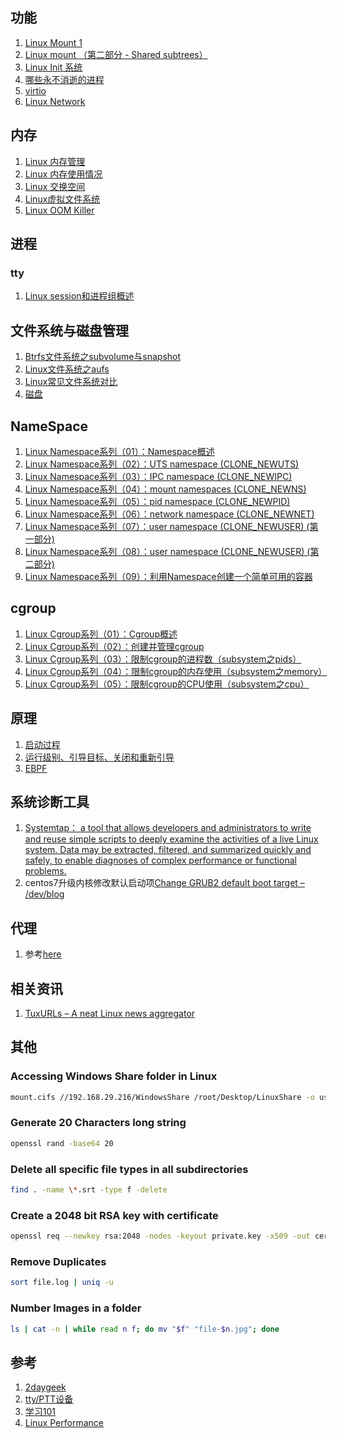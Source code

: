 
## 功能
1. [Linux Mount 1](https://segmentfault.com/a/1190000006872609)
1. [Linux mount （第二部分 - Shared subtrees）](https://segmentfault.com/a/1190000006899213)
2. [Linux Init 系统](https://www.ibm.com/developerworks/cn/linux/1407_liuming_init1/)
3. [哪些永不消逝的进程](https://www.ibm.com/developerworks/cn/linux/1702_zhangym_demo/index.html)
3. [virtio](https://www.ibm.com/developerworks/cn/linux/1402_caobb_virtio/index.html)
4. [Linux Network](https://www.ibm.com/developerworks/cn/linux/1310_xiawc_networkdevice/index.html)

## 内存

1. [Linux 内存管理](https://segmentfault.com/a/1190000008125006)
2. [Linux 内存使用情况](https://segmentfault.com/a/1190000008125059)
3. [Linux 交换空间](https://segmentfault.com/a/1190000008125116)
4. [Linux虚拟文件系统](https://segmentfault.com/a/1190000008476809)
5. [Linux OOM Killer](https://segmentfault.com/a/1190000008268803)


## 进程

### tty
1. [Linux session和进程组概述](https://segmentfault.com/a/1190000006917884)


## 文件系统与磁盘管理
1. [Btrfs文件系统之subvolume与snapshot](https://segmentfault.com/a/1190000008605135)
2. [Linux文件系统之aufs](https://segmentfault.com/a/1190000008489207)
3. [Linux常见文件系统对比](https://segmentfault.com/a/1190000008481493)
4. [磁盘](disk.md)
## NameSpace

1. [Linux Namespace系列（01）：Namespace概述](https://segmentfault.com/a/1190000006908272)
1. [Linux Namespace系列（02）：UTS namespace (CLONE_NEWUTS)](https://segmentfault.com/a/1190000006908598)
1. [Linux Namespace系列（03）：IPC namespace (CLONE_NEWIPC)](https://segmentfault.com/a/1190000006908729)
1. [Linux Namespace系列（04）：mount namespaces (CLONE_NEWNS)](https://segmentfault.com/a/1190000006912742)
1. [Linux Namespace系列（05）：pid namespace (CLONE_NEWPID)](https://segmentfault.com/a/1190000006912878)
3. [Linux Namespace系列（06）：network namespace (CLONE_NEWNET)](https://segmentfault.com/a/1190000006912930)
4. [Linux Namespace系列（07）：user namespace (CLONE_NEWUSER) (第一部分)](https://segmentfault.com/a/1190000006913195)
5. [Linux Namespace系列（08）：user namespace (CLONE_NEWUSER) (第二部分)](https://segmentfault.com/a/1190000006913499)
6. [Linux Namespace系列（09）：利用Namespace创建一个简单可用的容器](https://segmentfault.com/a/1190000006913509)

## cgroup

1. [Linux Cgroup系列（01）：Cgroup概述](https://segmentfault.com/a/1190000006917884)
1. [Linux Cgroup系列（02）：创建并管理cgroup](https://segmentfault.com/a/1190000007241437)
1. [Linux Cgroup系列（03）：限制cgroup的进程数（subsystem之pids）](https://segmentfault.com/a/1190000007468509)
1. [Linux Cgroup系列（04）：限制cgroup的内存使用（subsystem之memory）](https://segmentfault.com/a/1190000008125359)
1. [Linux Cgroup系列（05）：限制cgroup的CPU使用（subsystem之cpu）](https://segmentfault.com/a/1190000008323952)

## 原理
1. [启动过程](https://segmentfault.com/a/1190000006872609)
2. [运行级别、引导目标、关闭和重新引导](https://www.ibm.com/developerworks/cn/linux/l-lpic1-101-3/index.html)
2. [EBPF](https://www.ibm.com/developerworks/cn/linux/l-lo-eBPF-history/index.html)

## 系统诊断工具
1. [Systemtap： a tool that allows developers and administrators to write and reuse simple scripts to deeply examine the activities of a live Linux system. Data may be extracted, filtered, and summarized quickly and safely, to enable diagnoses of complex performance or functional problems.](https://www.sourceware.org/systemtap/documentation.html)
2. centos7升级内核修改默认启动项[Change GRUB2 default boot target – /dev/blog](https://possiblelossofprecision.net/?p=1334)

## 代理

1. 参考[here](proxy.md)

##  相关资讯
1. [TuxURLs – A neat Linux news aggregator](https://tuxurls.com/)

## 其他
### Accessing Windows Share folder in Linux

```bash
mount.cifs //192.168.29.216/WindowsShare /root/Desktop/LinuxShare -o user=Ehsaan
```

### Generate 20 Characters long string

```bash
openssl rand -base64 20
```

### Delete all specific file types in all subdirectories

```bash
find . -name \*.srt -type f -delete
```

### Create a 2048 bit RSA key with certificate

```bash
openssl req --newkey rsa:2048 -nodes -keyout private.key -x509 -out certificate.crt
```
### Remove Duplicates

```bash
sort file.log | uniq -u
```

### Number Images in a folder

```bash
ls | cat -n | while read n f; do mv "$f" "file-$n.jpg"; done
```



## 参考
1. [2daygeek](https://www.2daygeek.com/category/monitoring-tools/)
2. [tty/PTT设备](https://segmentfault.com/a/1190000009082089)
3. [学习101](https://www.ibm.com/developerworks/cn/linux/l-lpic1-map/index.html)
1. [Linux Performance](http://www.brendangregg.com/linuxperf.html)

